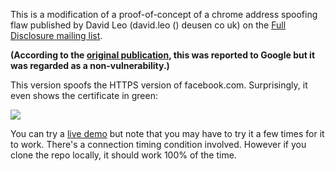 This is a modification of a proof-of-concept of a chrome address spoofing flaw published by David Leo (david.leo () deusen co uk) on the [Full Disclosure mailing list](http://seclists.org/fulldisclosure/2015/Jun/108).

**(According to the [original publication](http://seclists.org/fulldisclosure/2015/Jun/108), this was reported to Google but it was regarded as a non-vulnerability.)**

This version spoofs the HTTPS version of facebook.com. Surprisingly, it even shows the certificate in green:

![](https://raw.githubusercontent.com/musalbas/address-spoofing-poc/master/screenshot.png)

You can try a [live demo](http://musalbas.github.io/address-spoofing-poc/) but note that you may have to try it a few times for it to work. There's a connection timing condition involved. However if you clone the repo locally, it should work 100% of the time.
